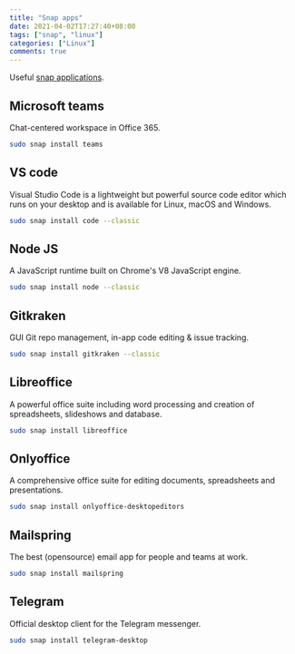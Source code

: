 ```yaml
---
title: "Snap apps"
date: 2021-04-02T17:27:40+08:00
tags: ["snap", "linux"]
categories: ["Linux"]
comments: true
---
```


Useful [snap applications](https://snapcraft.io/store).

<!--more-->

## Microsoft teams

Chat-centered workspace in Office 365.

```bash
sudo snap install teams
```

## VS code

Visual Studio Code is a lightweight but powerful source code editor which runs on your desktop and is available for Linux, macOS and Windows.

```bash
sudo snap install code --classic
```

## Node JS

A JavaScript runtime built on Chrome's V8 JavaScript engine.

```bash
sudo snap install node --classic
```

## Gitkraken

GUI Git repo management, in-app code editing & issue tracking.

```bash
sudo snap install gitkraken --classic
```

## Libreoffice

A powerful office suite including word processing and creation of spreadsheets, slideshows and database.

```bash
sudo snap install libreoffice
```

## Onlyoffice

A comprehensive office suite for editing documents, spreadsheets and presentations.

```bash
sudo snap install onlyoffice-desktopeditors
```

## Mailspring

The best (opensource) email app for people and teams at work.

```bash
sudo snap install mailspring
```

## Telegram

Official desktop client for the Telegram messenger.

```bash
sudo snap install telegram-desktop
```
